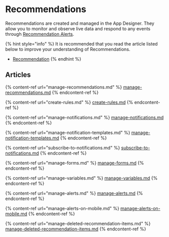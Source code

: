 # Recommendations

Recommendations are created and managed in the App Designer. They allow you to monitor and observe live data and respond to any events through [Recommendation Alerts](../../concepts/recommendation/recommendation-alert.md).&#x20;

{% hint style="info" %}
It is recommended that you read the article listed below to improve your understanding of Recommendations.

* [Recommendation](../../concepts/recommendation/)
{% endhint %}

## Articles

{% content-ref url="manage-recommendations.md" %}
[manage-recommendations.md](manage-recommendations.md)
{% endcontent-ref %}

{% content-ref url="create-rules.md" %}
[create-rules.md](create-rules.md)
{% endcontent-ref %}

{% content-ref url="manage-notifications.md" %}
[manage-notifications.md](manage-notifications.md)
{% endcontent-ref %}

{% content-ref url="manage-notification-templates.md" %}
[manage-notification-templates.md](manage-notification-templates.md)
{% endcontent-ref %}

{% content-ref url="subscribe-to-notifications.md" %}
[subscribe-to-notifications.md](subscribe-to-notifications.md)
{% endcontent-ref %}

{% content-ref url="manage-forms.md" %}
[manage-forms.md](manage-forms.md)
{% endcontent-ref %}

{% content-ref url="manage-variables.md" %}
[manage-variables.md](manage-variables.md)
{% endcontent-ref %}

{% content-ref url="manage-alerts.md" %}
[manage-alerts.md](manage-alerts.md)
{% endcontent-ref %}

{% content-ref url="manage-alerts-on-mobile.md" %}
[manage-alerts-on-mobile.md](manage-alerts-on-mobile.md)
{% endcontent-ref %}

{% content-ref url="manage-deleted-recommendation-items.md" %}
[manage-deleted-recommendation-items.md](manage-deleted-recommendation-items.md)
{% endcontent-ref %}


